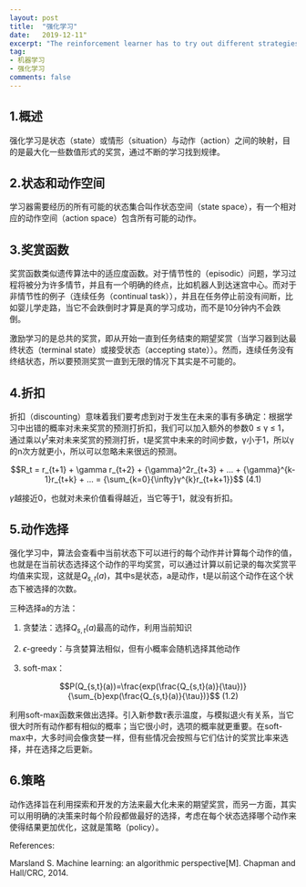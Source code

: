 ```yaml
---
layout: post
title:  "强化学习"
date:   2019-12-11"
excerpt: "The reinforcement learner has to try out different strategies and see which work best. "
tag:
- 机器学习
- 强化学习
comments: false
---
```


## 1.概述

强化学习是状态（state）或情形（situation）与动作（action）之间的映射，目的是最大化一些数值形式的奖赏，通过不断的学习找到规律。

## 2.状态和动作空间

学习器需要经历的所有可能的状态集合叫作状态空间（state space），有一个相对应的动作空间（action space）包含所有可能的动作。

## 3.奖赏函数

奖赏函数类似遗传算法中的适应度函数。对于情节性的（episodic）问题，学习过程将被分为许多情节，并且有一个明确的终点，比如机器人到达迷宫中心。而对于非情节性的例子（连续任务（continual task）），并且在任务停止前没有间断，比如婴儿学走路，当它不会跌倒时才算是真的学习成功，而不是10分钟内不会跌倒。

激励学习的是总共的奖赏，即从开始一直到任务结束的期望奖赏（当学习器到达最终状态（terminal state）或接受状态（accepting state））。然而，连续任务没有终结状态，所以要预测奖赏一直到无限的情况下其实是不可能的。

## 4.折扣

折扣（discounting）意味着我们要考虑到对于发生在未来的事有多确定：根据学习中出错的概率对未来奖赏的预测打折扣，我们可以加入额外的参数0 ≤ γ ≤ 1，通过乘以$γ^t$来对未来奖赏的预测打折，t是奖赏中未来的时间步数，γ小于1，所以γ的n次方就更小，所以可以忽略未来很远的预测。

<center>$$R_t = r_{t+1} + \gamma r_{t+2} + {\gamma}^2r_{t+3} + ... + {\gamma}^{k-1}r_{t+k} + ... = {\sum_{k=0}{\infty}γ^{k}r_{t+k+1}}$$    (4.1)</center>

$\gamma$越接近0，也就对未来价值看得越近，当它等于1，就没有折扣。

## 5.动作选择

强化学习中，算法会查看中当前状态下可以进行的每个动作并计算每个动作的值，也就是在当前状态选择这个动作的平均奖赏，可以通过计算以前记录的每次奖赏平均值来实现，这就是$Q_{s,t}(a)$，其中s是状态，a是动作，t是以前这个动作在这个状态下被选择的次数。

三种选择a的方法：

1. 贪婪法：选择$Q_{s,t}(a)$最高的动作，利用当前知识

2. $\epsilon$-greedy：与贪婪算法相似，但有小概率会随机选择其他动作

3. soft-max：

<center>$$P(Q_{s,t}(a))=\frac{exp(\frac{Q_{s,t}(a)}{\tau})}{\sum_{b}exp(\frac{Q_{s,t}(a)}{\tau})}$$    (1.2)</center>

利用soft-max函数来做出选择。引入新参数$\tau$表示温度，与模拟退火有关系，当它很大时所有动作都有相似的概率；当它很小时，选项的概率就更重要。在soft-max中，大多时间会像贪婪一样，但有些情况会按照与它们估计的奖赏比率来选择，并在选择之后更新。

## 6.策略

动作选择旨在利用探索和开发的方法来最大化未来的期望奖赏，而另一方面，其实可以用明确的决策来时每个阶段都做最好的选择，考虑在每个状态选择哪个动作来使得结果更加优化，这就是策略（policy）。


References:

Marsland S. Machine learning: an algorithmic perspective[M]. Chapman and Hall/CRC, 2014.
